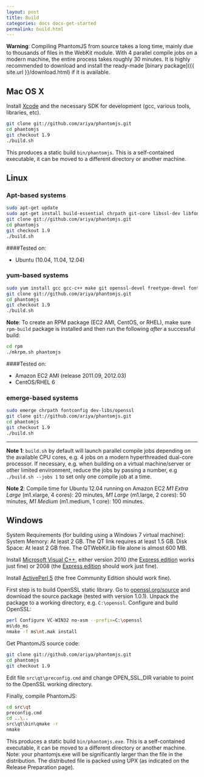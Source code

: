 ```yaml
---
layout: post
title: Build
categories: docs docs-get-started
permalink: build.html
---
```


**Warning**: Compiling PhantomJS from source takes a long time, mainly due to thousands of files in the WebKit module. With 4 parallel compile jobs on a modern machine, the entire process takes roughly 30 minutes. It is highly recommended to download and install the ready-made [binary package]({{ site.url }}/download.html) if it is available.

## Mac OS X

Install [Xcode](https://developer.apple.com/xcode/) and the necessary SDK for development (gcc, various tools, libraries, etc).

```bash
git clone git://github.com/ariya/phantomjs.git
cd phantomjs
git checkout 1.9
./build.sh
```

This produces a static build `bin/phantomjs`. This is a self-contained executable, it can be moved to a different directory or another machine.

## Linux

### Apt-based systems

```bash
sudo apt-get update
sudo apt-get install build-essential chrpath git-core libssl-dev libfontconfig1-dev
git clone git://github.com/ariya/phantomjs.git
cd phantomjs
git checkout 1.9
./build.sh
```
####Tested on:
+ Ubuntu (10.04, 11.04, 12.04)

### yum-based systems

```bash
sudo yum install gcc gcc-c++ make git openssl-devel freetype-devel fontconfig-devel
git clone git://github.com/ariya/phantomjs.git
cd phantomjs
git checkout 1.9
./build.sh
```

**Note**: To create an RPM package (EC2 AMI, CentOS, or RHEL), make sure `rpm-build` package is installed and then
run the following _after_ a successful build:

```bash
cd rpm
./mkrpm.sh phantomjs
```

####Tested on:
+ Amazon EC2 AMI (release 2011.09, 2012.03)
+ CentOS/RHEL 6

### emerge-based systems

```bash
sudo emerge chrpath fontconfig dev-libs/openssl
git clone git://github.com/ariya/phantomjs.git
cd phantomjs
git checkout 1.9
./build.sh
```

---

**Note 1**: `build.sh` by default will launch parallel compile jobs depending on the available CPU cores, e.g. 4 jobs on a modern hyperthreaded dual-core processor. If necessary, e.g. when building on a virtual machine/server or other limited environment, reduce the jobs by passing a number, e.g `./build.sh --jobs 1` to set only one compile job at a time.

**Note 2**: Compile time for Ubuntu 12.04 running on Amazon EC2 _M1 Extra Large_ (m1.xlarge, 4 cores): 20 minutes, _M1 Large_ (m1.large, 2 cores): 50 minutes, _M1 Medium_ (m1.medium, 1 core): 100 minutes.

## Windows

System Requirements (for building using a Windows 7 virtual machine):
System Memory: At least 2 GB. The QT link requires at least 1.5 GB.
Disk Space: At least 2 GB free. The QTWebKit.lib file alone is almost 600 MB.

Install [Microsoft Visual C++](http://www.microsoft.com/visualstudio/), either version 2010 (the [Express edition](http://www.microsoft.com/visualstudio/en-us/products/2010-editions/express) works just fine) or 2008 (the [Express edition](http://www.microsoft.com/visualstudio/en-us/products/2010-editions/express) should work just fine).

Install [ActivePerl 5](http://www.activestate.com/activeperl/) (the free Community Edition should work fine).

First step is to build OpenSSL static library. Go to [openssl.org/source](http://www.openssl.org/source/) and download the source package (tested with version 1.0.1). Unpack the package to a working directory, e.g. `C:\openssl`. Configure and build OpenSSL:

```bash
perl Configure VC-WIN32 no-asm --prefix=C:\openssl
ms\do_ms
nmake -f ms\nt.mak install
```

Get PhantomJS source code:

```bash
git clone git://github.com/ariya/phantomjs.git
cd phantomjs
git checkout 1.9
```

Edit file `src\qt\preconfig.cmd` and change OPEN_SSL_DIR variable to point to the OpenSSL working directory.

Finally, compile PhantomJS:

```bash
cd src\qt
preconfig.cmd
cd ..\..
src\qt\bin\qmake -r
nmake
```

This produces a static build `bin/phantomjs.exe`. This is a self-contained executable, it can be moved to a different directory or another machine. Note: your phantomjs.exe will be significantly larger than the file in the distribution. The distributed file is packed using UPX (as indicated on the Release Preparation page).
